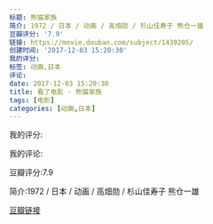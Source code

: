 ```yaml
---
标题: 熊猫家族
简介: 1972 / 日本 / 动画 / 高畑勋 / 杉山佳寿子 熊仓一雄
豆瓣评分: '7.9'
链接: https://movie.douban.com/subject/1439205/
创建时间: '2017-12-03 15:20:30'
我的评分:
标签: 动画,日本
评论:
date: 2017-12-03 15:20:30
title: 看了电影 - 熊猫家族
tags: [电影]
categories: [动画,日本]
---
```


我的评分:

我的评论:

豆瓣评分:7.9

简介:1972 / 日本 / 动画 / 高畑勋 / 杉山佳寿子 熊仓一雄

[豆瓣链接](https://movie.douban.com/subject/1439205/)

